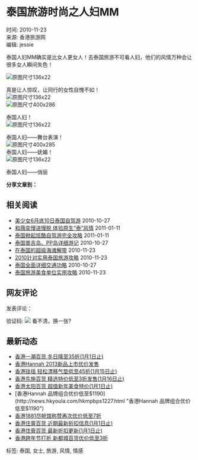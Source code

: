 # 泰国旅游时尚之人妇MM

时间: 2010-11-23  
来源: 香港旅游网  
编辑: jessie  

泰国人妇MM确实是比女人更女人！去泰国旅游不可看人妇，他们的风情万种会让很多女人瞬间失色！

![原图尺寸136x22](/uploadfile/news/2010/10/28/_2010102813532070.jpg)

真是让人惊叹，让同行的女性自愧不如！  
![原图尺寸136x22](/uploadfile/news/2010/10/28/_20101028135335795.jpg)  
![原图尺寸400x286](/uploadfile/news/2010/10/28/_20101028135409234.jpg)

泰国人妇！  
![原图尺寸136x22](/uploadfile/news/2010/10/28/_20101028135421355.jpg)

泰国人妇——舞台表演！  
![原图尺寸400x285](/uploadfile/news/2010/10/28/_20101028135450676.jpg)  
泰国人妇——妩媚！  
![原图尺寸136x22](/uploadfile/news/2010/10/28/_20101028135507867.jpg)

泰国人妇——俏丽  

**分享文章到：**

## 相关阅读

- [美少女6月底10日泰国自驾游](http://news.hkyoula.com/tlmeidhaov.html "美少女6月底10日泰国自驾游")  2010-10-27  
- [和薇奕慢进慢脱 体验原生“泰”风情](http://news.hkyoula.com/tlxujinglei.html "和薇奕慢进慢脱 体验原生“泰”风情")  2011-01-11  
- [泰国掀起炫酷自驾游完全攻略](http://news.hkyoula.com/tlchihewan.html "泰国掀起炫酷自驾游完全攻略")  2011-01-11  
- [泰国普吉岛、PP岛详细游记](http://news.hkyoula.com/tlpujidao.html "泰国普吉岛、PP岛详细游记")  2010-10-27  
- [在泰国的超级海滩解带](http://news.hkyoula.com/tlsijia.html "在泰国的超级海滩解带")  2010-11-23  
- [2010针对实用泰国旅游攻略](http://news.hkyoula.com/tlshiyong.html "2010针对实用泰国旅游攻略")  2010-11-23  
- [泰国全面详细交通功略](http://news.hkyoula.com/tljiaotong.html "泰国全面详细交通功略")  2010-10-27  
- [泰国旅游美食单位实用攻略](http://news.hkyoula.com/tlyishi.html "泰国旅游美食单位实用攻略")  2010-11-23  

## 网友评论

发表评论：

验证码: ![](/image) 看不清，换一张?  

## 最新动态

- [香港一潮百货 冬日降至35折(1月1日止)](http://news.hkyoula.com/hkdrxl1308.html "香港一潮百货 冬日降至35折(1月1日止)")
- [香港Hannah 2013新品上市优价发售](http://news.hkyoula.com/hkxpss1308.html "香港Hannah 2013新品上市优价发售")
- [香港珑瑶 轻松漂移气垫低至45折(1月15日止)](http://news.hkyoula.com/hkssmm1308.html "香港珑瑶 轻松漂移气垫低至45折(1月15日止)")
- [香港先施百货 精选特价低至3折发售(1月16日止)](http://news.hkyoula.com/hkjxhp1308.html "香港先施百货 精选特价低至3折发售(1月16日止)")
- [香港太阳百货 超值新年美食特价(1月1日止)](http://news.hkyoula.com/hkcsxn1227.html "香港太阳百货 超值新年美食特价(1月1日止)")
- [香港Hannah 品牌组合优价低至$1190](http://news.hkyoula.com/hkmpbps1227.html "香港Hannah 品牌组合优价低至$1190")
- [香港1881尽舱馆称赞再次优价低至7折](http://news.hkyoula.com/hkzglwy1227.html "香港1881尽舱馆称赞再次优价低至7折")
- [香港住膏百货 近期最新折扣信息(1月1日止)](http://news.hkyoula.com/hktlw1226.html "香港住膏百货 近期最新折扣信息(1月1日止)")
- [香港住膏百货 最新折扣更新(1月1日止)](http://news.hkyoula.com/hkjsz1226.html "香港住膏百货 最新折扣更新(1月1日止)")
- [香港跨年节打折 新都城百货优价低至3折](http://news.hkyoula.com/hkxdcdz1223.html "香港跨年节打折 新都城百货优价低至3折")

标签: 泰国, 女士, 旅游, 风情, 情感